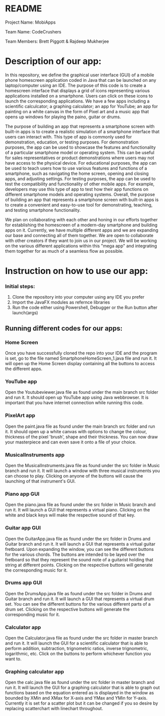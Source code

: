 # README

Project Name: MobiApps

Team Name: CodeCrushers

Team Members: Brett Piggott & Rajdeep Mukherjee

# Description of our app:

In this repository, we define the graphical user interface (GUI) of a mobile phone homescreen application coded in Java that can be launched on any laptop/computer using an IDE. The purpose of this code is to create a homescreen interface that displays a grid of icons representing various applications installed on a smartphone. Users can click on these icons to launch the corresponding applications. We have a few apps including a scientific calculcator; a graphing calculator; an app for YouTube; an app for painting on a white canvas in the form of Pixel art and a music app that opens up windows for playing the paino, guitar or drums.

The purpose of building an app that represents a smartphone screen with built-in apps is to create a realistic simulation of a smartphone interface that users can interact with. This type of app is commonly used for demonstration, education, or testing purposes. For demonstration purposes, the app can be used to showcase the features and functionality of a particular smartphone model or operating system. This can be useful for sales representatives or product demonstrations where users may not have access to the physical device. For educational purposes, the app can be used to teach users how to use various features and functions of a smartphone, such as navigating the home screen, opening and closing apps, and adjusting settings. For testing purposes, the app can be used to test the compatibility and functionality of other mobile apps. For example, developers may use this type of app to test how their app functions on different smartphone models and operating systems. Overall, the purpose of building an app that represents a smartphone screen with built-in apps is to create a convenient and easy-to-use tool for demonstrating, teaching, and testing smartphone functionality.

We plan on collaborating with each other and honing in our efforts together for establishing the homescreen of a modern-day smartphone and building apps on it. Currently, we have multiple different apps and we are expanding our base and connecting all of them together. We are open to collaborate with other creators if they want to join us in our project. We will be working on the various different applications within this "mega app" and integrating them together for as much of a seamless flow as possible.

# Instruction on how to use our app:

### Initial steps:
1) Clone the repository into your computer using any IDE you prefer
2) Import the JavaFX modules as refernce libraries
3) Run the code either using Powershell, Debugger or the Run button after launch(args)

## Running different codes for our apps:
### Home Screen
Once you have successfully cloned the repo into your IDE and the program is set, go to the file named SmartphoneHomeScreen_1.java file and run it. It will open up the Home Screen display containing all the buttons to access the different apps.

### YouTube app
Open the Youtubeviewer.java file as found under the main branch src folder and run it. It should open up YouTube app using Java webbrowser. It is important that you have internet connection while running this code.

### PixelArt app
Open the paint.java file as found under the main branch src folder and run it. It should open up a white canvas with options to change the colour, thickness of the pixel 'brush', shape and their thickness. You can now draw your masterpiece and can even save it onto a file of your choice.

### MusicalInstruments app
Open the MusicalInstruments.java file as found under the  src folder in Music branch and run it. It will launch a window with three musical instruments you can choose to play. Clicking on anyone of the buttons will cause the launching of that instrument's GUI.

### Piano app GUI
Open the piano.java file as found under the src folder in Music branch and run it. It will launch a GUI that represents a virtual piano. Clicking on the white and black keys will make the respective sound of that key.

### Guitar app GUI
Open the GuitarApp.java file as found under the src folder in Drums and Guitar branch and run it. It will launch a GUI that represents a virtual guitar fretboard. Upon expanding the window, you can see the different buttons for the various chords. The buttons are intended to be layed over the fretboard so that they represent the sound note of a guitarist holding that string at different points. Clicking on the respective buttons will generate the corresponding music for it.

### Drums app GUI
Open the DrumsApp.java file as found under the src folder in Drums and Guitar branch and run it. It will launch a GUI that represents a virtual drum set. You can see the different buttons for the various different parts of a drum set. Clicking on the respective buttons will generate the corresponding music for it.

### Calculator app
Open the Calculator.java file as found under the src folder in master branch and run it. It will launch the GUI for a scientific calculator that is able to perform addition, subtraction, trignometric ratios, inverse trignometric, logarithmic, etc. Click on the buttons to perform whichever function you want to.

### Graphing calculator app
Open the calc.java file as found under the src folder in master branch and run it. It will launch the GUI for a graphing calculator that is able to graph out functions based on the equation entered as is displayed in the window as bounded by XMin and XMax for X-axis and YMax and YMin for Y-axis. Currently it is set for a scatter plot but it can be changed if you so desire by replacing scatterchart with linechart throughout.
